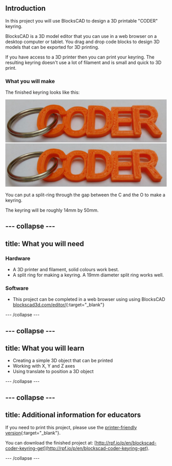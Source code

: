 ## Introduction

In this project you will use BlocksCAD to design a 3D printable "CODER" keyring.

BlocksCAD is a 3D model editor that you can use in a web browser on a desktop computer or tablet. You drag and drop code blocks to design 3D models that can be exported for 3D printing. 

If you have access to a 3D printer then you can print your keyring. The resulting keyring doesn't use a lot of filament and is small and quick to 3D print. 

### What you will make

The finished keyring looks like this:

![screenshot](images/coder-keyring.png) ![screenshot](images/coder-keyring.png) 

You can put a split-ring through the gap between the C and the O to make a keyring. 

The keyring will be roughly 14mm by 50mm. 

--- collapse ---
---
title: What you will need
---
### Hardware

+ A 3D printer and filament, solid colours work best.
+ A split ring for making a keyring. A 19mm diameter split ring works well.

### Software

+ This project can be completed in a web browser using using BlocksCAD [blockscad3d.com/editor/](https://www.blockscad3d.com/editor){:target="_blank"}

--- /collapse ---

--- collapse ---
---
title: What you will learn
---

+ Creating a simple 3D object that can be printed 
+ Working with X, Y and Z axes
+ Using translate to position a 3D object

--- /collapse ---

--- collapse ---
---
title: Additional information for educators
---

If you need to print this project, please use the [printer-friendly version](https://projects.raspberrypi.org/en/projects/blockscad-coder-keyring/print){:target="_blank"}.

You can download the finished project at:
[http://rpf.io/p/en/blockscad-coder-keyring-get](http://rpf.io/p/en/blockscad-coder-keyring-get).

--- /collapse ---

